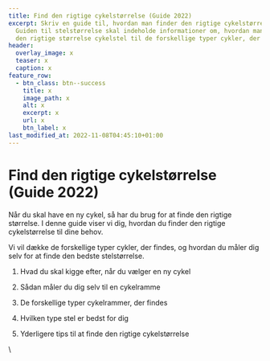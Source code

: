 ```yaml
---
title: Find den rigtige cykelstørrelse (Guide 2022)
excerpt: Skriv en guide til, hvordan man finder den rigtige cykelstørrelse.
  Guiden til stelstørrelse skal indeholde informationer om, hvordan man finder
  den rigtige størrelse cykelstel til de forskellige typer cykler, der findes.
header:
  overlay_image: x
  teaser: x
  caption: x
feature_row:
  - btn_class: btn--success
    title: x
    image_path: x
    alt: x
    excerpt: x
    url: x
    btn_label: x
last_modified_at: 2022-11-08T04:45:10+01:00
---
```

<!--StartFragment-->

# Find den rigtige cykelstørrelse (Guide 2022)

Når du skal have en ny cykel, så har du brug for at finde den rigtige størrelse. I denne guide viser vi dig, hvordan du finder den rigtige cykelstørrelse til dine behov.



Vi vil dække de forskellige typer cykler, der findes, og hvordan du måler dig selv for at finde den bedste stelstørrelse.







1. Hvad du skal kigge efter, når du vælger en ny cykel

2. Sådan måler du dig selv til en cykelramme

3. De forskellige typer cykelrammer, der findes

4. Hvilken type stel er bedst for dig

5. Yderligere tips til at finde den rigtige cykelstørrelse

\
<!--EndFragment-->